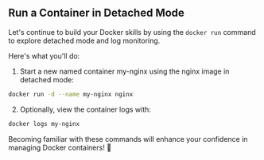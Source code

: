 ## Run a Container in Detached Mode

Let's continue to build your Docker skills by using the `docker run` command to explore detached mode and log monitoring.

Here's what you'll do:

1. Start a new named container my-nginx using the nginx image in detached mode:

```Bash
docker run -d --name my-nginx nginx
```

2. Optionally, view the container logs with:

```Bash
docker logs my-nginx
```

Becoming familiar with these commands will enhance your confidence in managing Docker containers! 🚀